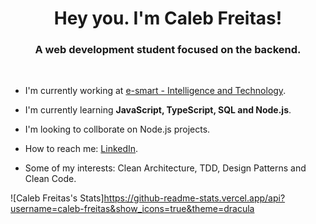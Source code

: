 <h1 align="center">Hey you. I'm Caleb Freitas!</h1>
<h3 align="center">A web development student focused on the backend.</h3>
<br/>

- I'm currently working at [e-smart - Intelligence and Technology](https://www.imtraff.com.br/esmart/).

- I'm currently learning **JavaScript, TypeScript, SQL and Node.js**.

- I'm looking to collborate on Node.js projects.

- How to reach me: [LinkedIn](https://www.linkedin.com/in/caleb-freitas/).

- Some of my interests: Clean Architecture, TDD, Design Patterns and Clean Code.

![Caleb Freitas's Stats]https://github-readme-stats.vercel.app/api?username=caleb-freitas&show_icons=true&theme=dracula
